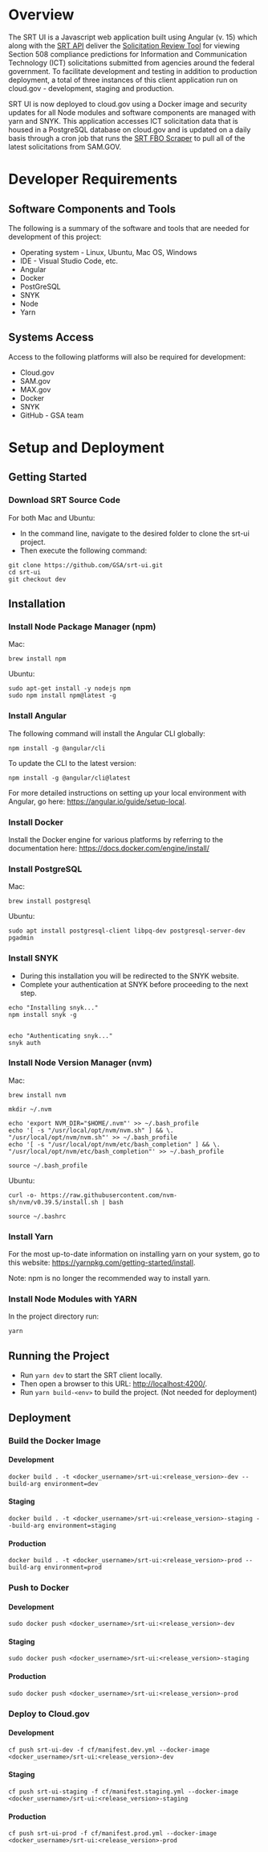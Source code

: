 # Overview 
The SRT UI is a Javascript web application built using Angular (v. 15) which along with the [SRT API](https://github.com/GSA/srt-api) deliver the [Solicitation Review Tool](https://srt.app.cloud.gov/auth) for viewing Section 508 compliance predictions for Information and Communication Technology (ICT) solicitations submitted from agencies around the federal government. To facilitate development and testing in addition to production deployment, a total of three instances of this client application run on cloud.gov - development, staging and production. 

SRT UI is now deployed to cloud.gov using a Docker image and security updates for all Node modules and software components are managed with yarn and SNYK. This application accesses ICT solicitation data that is housed in a PostgreSQL database on cloud.gov and is updated on a daily basis through a cron job that runs the [SRT FBO Scraper](https://github.com/GSA/srt-fbo-scraper) to pull all of the latest solicitations from SAM.GOV. 

# Developer Requirements 
## Software Components and Tools 
The following is a summary of the software and tools that are needed for development of this project: 
* Operating system - Linux, Ubuntu, Mac OS, Windows 
* IDE - Visual Studio Code, etc. 
* Angular 
* Docker 
* PostGreSQL
* SNYK 
* Node 
* Yarn 
## Systems Access 
Access to the following platforms will also be required for development: 
* Cloud.gov 
* SAM.gov 
* MAX.gov 
* Docker 
* SNYK 
* GitHub - GSA team 
# Setup and Deployment  
## Getting Started
### Download SRT Source Code 
For both Mac and Ubuntu: 
* In the command line, navigate to the desired folder to clone the srt-ui project. 
* Then execute the following command: 
```
git clone https://github.com/GSA/srt-ui.git
cd srt-ui
git checkout dev
```
## Installation 
### Install Node Package Manager (npm)
Mac:
```
brew install npm
```
Ubuntu:
```
sudo apt-get install -y nodejs npm
sudo npm install npm@latest -g
```
### Install Angular  
The following command will install the Angular CLI globally: 
```
npm install -g @angular/cli
```

To update the CLI to the latest version: 
```
npm install -g @angular/cli@latest 
```
For more detailed instructions on setting up your local environment with Angular, go here: <https://angular.io/guide/setup-local>. 
### Install Docker
Install the Docker engine for various platforms by referring to the documentation here: <https://docs.docker.com/engine/install/> 
### Install PostgreSQL
Mac:
```
brew install postgresql
```

Ubuntu:
```
sudo apt install postgresql-client libpq-dev postgresql-server-dev pgadmin
```
### Install SNYK
* During this installation you will be redirected to the SNYK website.
* Complete your authentication at SNYK before proceeding to the next step.
```
echo "Installing snyk..."
npm install snyk -g


echo "Authenticating snyk..."
snyk auth
```
### Install Node Version Manager (nvm)
Mac:
```
brew install nvm

mkdir ~/.nvm

echo 'export NVM_DIR="$HOME/.nvm"' >> ~/.bash_profile
echo '[ -s "/usr/local/opt/nvm/nvm.sh" ] && \. "/usr/local/opt/nvm/nvm.sh"' >> ~/.bash_profile
echo '[ -s "/usr/local/opt/nvm/etc/bash_completion" ] && \. "/usr/local/opt/nvm/etc/bash_completion"' >> ~/.bash_profile

source ~/.bash_profile
```
Ubuntu:
```
curl -o- https://raw.githubusercontent.com/nvm-sh/nvm/v0.39.5/install.sh | bash

source ~/.bashrc
```
### Install Yarn 
For the most up-to-date information on installing yarn on your system, go to this website: <https://yarnpkg.com/getting-started/install>.

Note: npm is no longer the recommended way to install yarn. 

### Install Node Modules with YARN
In the project directory run:
```
yarn
```

## Running the Project 
* Run `yarn dev` to start the SRT client locally. 
* Then open a browser to this URL: <http://localhost:4200/>. 
* Run `yarn build-<env>` to build the project. (Not needed for deployment)

## Deployment 
### Build the Docker Image
####  Development 
```
docker build . -t <docker_username>/srt-ui:<release_version>-dev --build-arg environment=dev 
```
####  Staging 
```
docker build . -t <docker_username>/srt-ui:<release_version>-staging --build-arg environment=staging 
```
#### Production 
```
docker build . -t <docker_username>/srt-ui:<release_version>-prod --build-arg environment=prod 
```
### Push to Docker  
####  Development 
```
sudo docker push <docker_username>/srt-ui:<release_version>-dev 
```
####  Staging 
```
sudo docker push <docker_username>/srt-ui:<release_version>-staging 
```
#### Production 
```
sudo docker push <docker_username>/srt-ui:<release_version>-prod 
```
### Deploy to Cloud.gov
####  Development 
```
cf push srt-ui-dev -f cf/manifest.dev.yml --docker-image <docker_username>/srt-ui:<release_version>-dev
```
####  Staging 
```
cf push srt-ui-staging -f cf/manifest.staging.yml --docker-image <docker_username>/srt-ui:<release_version>-staging
```
#### Production 
```
cf push srt-ui-prod -f cf/manifest.prod.yml --docker-image <docker_username>/srt-ui:<release_version>-prod
```







